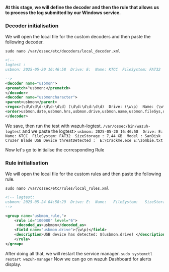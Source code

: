 **At this stage, we will define the decoder and then the rule that allows us to process the log submitted by our Windows service.**

### Decoder initialisation
We will open the local file for the custom decoders and then paste the following decoder.

`sudo nano /var/ossec/etc/decoders/local_decoder.xml`
``` xml
<!-- 
logtest : 
usbmon: 2025-05-20 16:46:58  Drive: E:  Name: KTCC  FileSystem: FAT32  SizeStorage : 7,44 GB  Model : SanDisk Cruzer Blade USB Device threatDetected :  E:\Crackme.exe E:\zombie.txt

-->
<decoder name="usbmon">
<prematch>^usbmon:</prematch>
</decoder>
<decoder name="usbmoncharacter">
<parent>usbmon</parent>
<regex>(\d\d\d\d-\d\d-\d\d) (\d\d:\d\d:\d\d)  Drive: (\w\p)  Name: (\w*)  FileSystem: (\w+)  SizeStorage : (\.+)  Model : (\.*) threatDetected :  (\.*)</regex>
<order>usbmon.date,usbmon.hrs,usbmon.drive,usbmon.name,usbmon.fileSys,usbmon.storage,usbmon.model,usbmon.threat</order>
</decoder>
```
We save, then run the test with wazuh-logtest.
`/var/ossec/bin/wazuh-logtest`
and we paste the logtest> `usbmon: 2025-05-20 16:46:58  Drive: E:  Name: KTCC  FileSystem: FAT32  SizeStorage : 7,44 GB  Model : SanDisk Cruzer Blade USB Device threatDetected :  E:\Crackme.exe E:\zombie.txt`

Now let's go to initialise the corresponding Rule

### Rule initialisation
We will open the local file for the custom rules and then paste the following rule.

`sudo nano /var/ossec/etc/rules/local_rules.xml`

```xml
<!-- logtest:
usbmon: 2025-05-24 04:58:29  Drive: E:  Name:   FileSystem:   SizeStorage : 0,00 GB  Model : SanDisk Cruzer Blade USB Device threatDetected :  E:\Crackme.exe E:\zombie.txt
-->

<group name="usbmon_rule,">
    <rule id="100080" level="6">
     <decoded_as>usbmon</decoded_as>
    <field name="usbmon.drive">(\w\p)</field>
    <description>USB device has detected: $(usbmon.drive) </description>
    </rule>
</group>
```
After doing all that, we will restart the service manager.
`sudo systemctl restart wazuh-manager`
Now we can go on wazuh Dashboard for alerts display.
